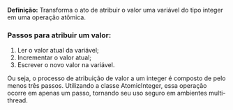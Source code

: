 
**Definição:** Transforma o ato de atribuir o valor uma variável do tipo integer em uma operação atômica.

### Passos para atribuir um valor:

1. Ler o valor atual da variável;
2. Incrementar o valor atual;
3. Escrever o novo valor na variável.

Ou seja, o processo de atribuição de valor a um integer é composto de pelo menos três passos. Utilizando a classe AtomicInteger, essa operação ocorre em apenas um passo, tornando seu uso seguro em ambientes multi-thread.